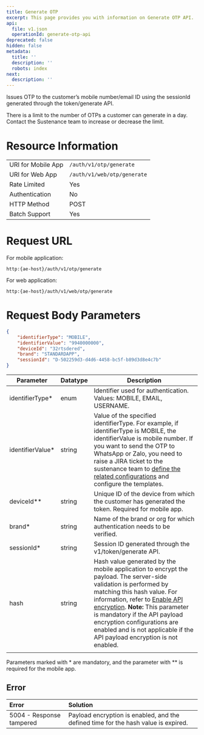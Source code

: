 ```yaml
---
title: Generate OTP
excerpt: This page provides you with information on Generate OTP API.
api:
  file: v1.json
  operationId: generate-otp-api
deprecated: false
hidden: false
metadata:
  title: ''
  description: ''
  robots: index
next:
  description: ''
---
```

Issues OTP to the customer’s mobile number/email ID using the sessionId generated through the token/generate API.

There is a limit to the number of OTPs a customer can generate in a day. Contact the Sustenance team to increase or decrease the limit.

# Resource Information

|                    |                             |
| ------------------ | --------------------------- |
| URI for Mobile App | `/auth/v1/otp/generate`     |
| URI for Web App    | `/auth/v1/web/otp/generate` |
| Rate Limited       | Yes                         |
| Authentication     | No                          |
| HTTP Method        | POST                        |
| Batch Support      | Yes                         |

# Request URL

For mobile application:

`http:{ae-host}/auth/v1/otp/generate`

For web application:

`http:{ae-host}/auth/v1/web/otp/generate`

# Request Body Parameters

```json
{
    "identifierType": "MOBILE",
    "identifierValue": "9940000000",
    "deviceId": "32rtsdered",
    "brand": "STANDARDAPP",
    "sessionId": "D-502259d3-d4d6-4458-bc5f-b89d3d8e4c7b"
}
```

| Parameter         | Datatype | Description                                                                                                                                                                                                                                                                                                                                                                                                                                                     |
| ----------------- | -------- | --------------------------------------------------------------------------------------------------------------------------------------------------------------------------------------------------------------------------------------------------------------------------------------------------------------------------------------------------------------------------------------------------------------------------------------------------------------- |
| identifierType\*  | enum     | Identifier used for authentication. Values: MOBILE, EMAIL, USERNAME.                                                                                                                                                                                                                                                                                                                                                                                            |
| identifierValue\* | string   | Value of the specified identifierType. For example, if identifierType is MOBILE, the identifierValue is mobile number. If you want to send the OTP to WhatsApp or Zalo, you need to raise a JIRA ticket to the sustenance team to [define the related configurations](https://docs.capillarytech.com/reference/authentication-configurations#integrating-whatsapp-and-zalo-for-otp-communication) and configure the templates.                                  |
| deviceId\*\*      | string   | Unique ID of the device from which the customer has generated the token. Required for mobile app.                                                                                                                                                                                                                                                                                                                                                               |
| brand\*           | string   | Name of the brand or org for which authentication needs to be verified.                                                                                                                                                                                                                                                                                                                                                                                         |
| sessionId\*       | string   | Session ID generated through the v1/token/generate API.                                                                                                                                                                                                                                                                                                                                                                                                         |
| hash              | string   | Hash value generated by the mobile application to encrypt the payload. The server-side validation is performed by matching this hash value. For information, refer to [Enable API encryption](https://docs.capillarytech.com/reference/authentication-configurations#enable-api-encryption). **Note:** This parameter is mandatory if the API payload encryption configurations are enabled and is not applicable if the API payload encryption is not enabled. |
|                   |          |                                                                                                                                                                                                                                                                                                                                                                                                                                                                 |

Parameters marked with \* are mandatory, and the parameter with \*\* is required for the mobile app.

## Error

| Error                    | Solution                                                                           |
| :----------------------- | :--------------------------------------------------------------------------------- |
| 5004 - Response tampered | Payload encryption is enabled, and the defined time for the hash value is expired. |